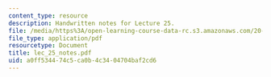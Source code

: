 ```yaml
---
content_type: resource
description: Handwritten notes for Lecture 25.
file: /media/https%3A/open-learning-course-data-rc.s3.amazonaws.com/20-410j-molecular-cellular-and-tissue-biomechanics-be-410j-spring-2003/a0ff534474c5ca0b4c3404704baf2cd6_lec_25_notes.pdf
file_type: application/pdf
resourcetype: Document
title: lec_25_notes.pdf
uid: a0ff5344-74c5-ca0b-4c34-04704baf2cd6
---
```

